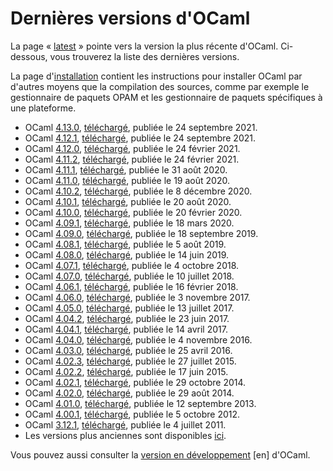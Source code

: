 <!-- ((! set title Versions !)) ((! set releases !)) -->

# Dernières versions d'OCaml

La page « [latest](latest/) » pointe vers la version la plus récente
d'OCaml.  Ci-dessous, vous trouverez la liste des dernières versions.

La page d'[installation](/docs/install.fr.html) contient les
instructions pour installer OCaml par d'autres moyens que la
compilation des sources, comme par exemple le gestionnaire de paquets
OPAM et les gestionnaire de paquets spécifiques à une plateforme.

* OCaml [4.13.0](4.13.0.html), [téléchargé](https://github.com/ocaml/ocaml/archive/4.13.0.tar.gz), publiée le 24 septembre 2021.
* OCaml [4.12.1](4.12.1.html), [téléchargé](https://github.com/ocaml/ocaml/archive/4.12.1.tar.gz), publiée le 24 septembre 2021.
* OCaml [4.12.0](4.12.0.html), [téléchargé](https://github.com/ocaml/ocaml/archive/4.12.0.tar.gz), publiée le 24 février 2021.
* OCaml [4.11.2](4.11.2.html), [téléchargé](https://github.com/ocaml/ocaml/archive/4.11.2.tar.gz), publiée le 24 février 2021.
* OCaml [4.11.1](4.11.1.html), [téléchargé](https://github.com/ocaml/ocaml/archive/4.11.1.tar.gz), publiée le 31 août 2020.
* OCaml [4.11.0](4.11.0.html), [téléchargé](https://github.com/ocaml/ocaml/archive/4.11.0.tar.gz), publiée le 19 août 2020.
* OCaml [4.10.2](4.10.2.html), [téléchargé](https://github.com/ocaml/ocaml/archive/4.10.2.tar.gz), publiée le 8 décembre 2020.
* OCaml [4.10.1](4.10.1.html), [téléchargé](https://github.com/ocaml/ocaml/archive/4.10.1.tar.gz), publiée le 20 août 2020.
* OCaml [4.10.0](4.10.0.html), [téléchargé](https://github.com/ocaml/ocaml/archive/4.10.0.tar.gz), publiée le 20 février 2020.
* OCaml [4.09.1](4.09.1.html), [téléchargé](https://github.com/ocaml/ocaml/archive/4.09.1.tar.gz), publiée le 18 mars 2020.
* OCaml [4.09.0](4.09.0.html), [téléchargé](https://github.com/ocaml/ocaml/archive/4.09.0.tar.gz), publiée le 18 septembre 2019.
* OCaml [4.08.1](4.08.1.html), [téléchargé](https://github.com/ocaml/ocaml/archive/4.08.1.tar.gz), publiée le 5 août 2019.
* OCaml [4.08.0](4.08.0.html), [téléchargé](https://github.com/ocaml/ocaml/archive/4.08.0.tar.gz), publiée le 14 juin 2019.
* OCaml [4.07.1](4.07.1.html), [téléchargé](https://github.com/ocaml/ocaml/archive/4.07.1.tar.gz), publiée le 4 octobre 2018.
* OCaml [4.07.0](4.07.0.html), [téléchargé](https://github.com/ocaml/ocaml/archive/4.07.0.tar.gz), publiée le 10 juillet 2018.
* OCaml [4.06.1](4.06.1.html), [téléchargé](https://github.com/ocaml/ocaml/archive/4.06.1.tar.gz), publiée le 16 février 2018.
* OCaml [4.06.0](4.06.html), [téléchargé](https://github.com/ocaml/ocaml/archive/4.06.0.tar.gz), publiée le 3 novembre 2017.
* OCaml [4.05.0](4.05.html), [téléchargé](https://github.com/ocaml/ocaml/archive/4.05.0.tar.gz), publiée le 13 juillet 2017.
* OCaml [4.04.2](4.04.html), [téléchargé](https://github.com/ocaml/ocaml/archive/4.04.2.tar.gz), publiée le 23 juin 2017.
* OCaml [4.04.1](4.04.html), [téléchargé](https://github.com/ocaml/ocaml/archive/4.04.1.tar.gz), publiée le 14 avril 2017.
* OCaml [4.04.0](4.04.html), [téléchargé](https://github.com/ocaml/ocaml/archive/4.04.0.tar.gz), publiée le 4 novembre 2016.
* OCaml [4.03.0](4.03.html), [téléchargé](https://github.com/ocaml/ocaml/archive/4.03.0.tar.gz), publiée le 25 avril 2016.
* OCaml [4.02.3](4.02.html), [téléchargé](https://github.com/ocaml/ocaml/archive/4.02.3.tar.gz), publiée le 27 juillet 2015.
* OCaml [4.02.2](4.02.html), [téléchargé](https://github.com/ocaml/ocaml/archive/4.02.2.tar.gz), publiée le 17 juin 2015.
* OCaml [4.02.1](4.02.html), [téléchargé](https://github.com/ocaml/ocaml/archive/4.02.1.tar.gz), publiée le 29 octobre 2014.
* OCaml [4.02.0](4.02.html), [téléchargé](https://github.com/ocaml/ocaml/archive/4.02.0.tar.gz), publiée le 29 août 2014.
* OCaml [4.01.0](4.01.0.html), [téléchargé](https://github.com/ocaml/ocaml/archive/4.01.0.tar.gz), publiée le 12 septembre 2013.
* OCaml [4.00.1](4.00.1.html), [téléchargé](https://github.com/ocaml/ocaml/archive/4.00.1.tar.gz), publiée le 5 octobre 2012.
* OCaml [3.12.1](3.12.1.html), [téléchargé](https://github.com/ocaml/ocaml/archive/3.12.1.tar.gz), publiée le 4 juillet 2011.
* Les versions plus anciennes sont disponibles 
  [ici](http://caml.inria.fr/pub/distrib/).

Vous pouvez aussi consulter la
[version en développement](https://github.com/ocaml/ocaml) [en] d'OCaml.
